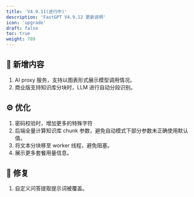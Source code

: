 ```yaml
---
title: 'V4.9.11(进行中)'
description: 'FastGPT V4.9.12 更新说明'
icon: 'upgrade'
draft: false
toc: true
weight: 789
---
```


## 🚀 新增内容

1. AI proxy 服务，支持以图表形式展示模型调用情况。
1. 商业版支持知识库分块时，LLM 进行自动分段识别。

## ⚙️ 优化

1. 密码校验时，增加更多的特殊字符
2. 后端全量计算知识库 chunk 参数，避免自动模式下部分参数未正确使用默认值。
3. 将文本分块移至 worker 线程，避免阻塞。
4. 展示更多套餐用量信息。

## 🐛 修复

1. 自定义问答提取提示词被覆盖。